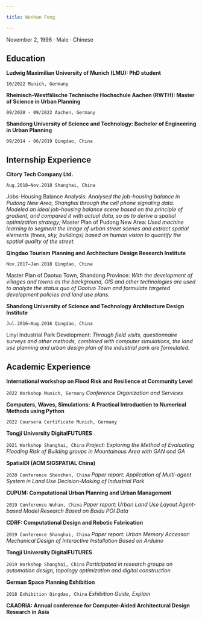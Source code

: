 ```yaml
---

title: Wenhan Feng

---
```


November 2, 1996 · Male · Chinese


## Education

**Ludwig Maximilian University of Munich (LMU): PhD student**

`10/2022 Munich, Germany`

**Rheinisch-Westfälische Technische Hochschule Aachen (RWTH): Master of Science in Urban Planning**

`09/2020 - 09/2022 Aachen, Germany`

**Shandong University of Science and Technology: Bachelor of Engineering in Urban Planning**

`09/2014 - 06/2019 Qingdao, China`



## Internship Experience

**Citory Tech Company Ltd.**

`Aug.2018–Nov.2018 Shanghai, China`

Jobs-Housing Balance Analysis: *Analysed the job-housing balance in Pudong New Area, Shanghai through the cell phone signaling data. Modeled an ideal job-housing balance scene based on the principle of gradient, and compared it with actual data, so as to derive a spatial optimization strategy;*
Master Plan of Pudong New Area: *Used machine learning to segment the image of urban street scenes and extract spatial elements (trees, sky, buildings) based on human vision to quantify the spatial quality of the street.*

**Qingdao Tourism Planning and Architecture Design Research Institute**

`Nov.2017–Jan.2018 Qingdao, China`

Master Plan of Daotuo Town, Shandong Province: *With the development of villages and towns as the background, GIS and other technologies are used to analyze the status quo of Daotuo Town and formulate targeted development policies and land use plans.*

**Shandong University of Science and Technology Architecture Design Institute**

`Jul.2016–Aug.2016 Qingdao, China`

Linyi Industrial Park Development: *Through field visits, questionnaire surveys and other methods, combined with computer simulations, the land use planning and urban design plan of the industrial park are formulated.*



## Academic Experience

**International workshop on Flood Risk and Resilience at Community Level**

`2022 Workshop Munich, Germany`
*Conference Organization and Services*

**Computers, Waves, Simulations: A Practical Introduction to Numerical Methods using Python**

`2022 Coursera Certificate Munich, Germany`

**Tongji University DigitalFUTURES**

`2021 Workshop Shanghai, China`
*Project: Exploring the Method of Evaluating Flooding Risk of Building groups in Mountainous Area with GAN and GA*

**SpatialDI (ACM SIGSPATIAL China)**

`2020 Conference Shenzhen, China`
*Paper report: Application of Multi-agent System in Land Use Decision-Making of Industrial Park*

**CUPUM: Computational Urban Planning and Urban Management**

`2019 Conference Wuhan, China`
*Paper report: Urban Land Use Layout Agent-based Model Research Based on Baidu POI Data*

**CDRF: Computational Design and Robotic Fabrication**

`2019 Conference Shanghai, China`
*Paper report: Urban Memory Accessor: Mechanical Design of Interactive Installation Based on Arduino*

**Tongji University DigitalFUTURES**

`2019 Workshop Shanghai, China`
*Participated in research groups on automation design, topology optimization and digital construction*

**German Space Planning Exhibition**

`2018 Exhibition Qingdao, China`
*Exhibition Guide, Explain*

**CAADRIA: Annual conference for Computer-Aided Architectural Design Research in Asia**
